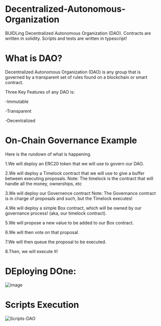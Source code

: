 # Decentralized-Autonomous-Organization
BUIDLing Decentralized Autonomous Organization (DAO). Contracts are written in solidity. Scripts and tests are written in typescript!


# What is DAO?

Decentralized Autonomous Organization (DAO) is any group that is governed by a transparent set of rules found on a blockchain or smart contract.

Three Key Features of any DAO is:

-Immutable

-Transparent

-Decentralized

# On-Chain Governance Example
Here is the rundown of what is happening.

1.We will deploy an ERC20 token that we will use to govern our DAO.

2.We will deploy a Timelock contract that we will use to give a buffer between executing proposals.
Note: The timelock is the contract that will handle all the money, ownerships, etc

3.We will deploy our Governence contract
Note: The Governance contract is in charge of proposals and such, but the Timelock executes!

4.We will deploy a simple Box contract, which will be owned by our governance process! (aka, our timelock contract).

5.We will propose a new value to be added to our Box contract.

6.We will then vote on that proposal.

7.We will then queue the proposal to be executed.

8.Then, we will execute it!

# DEploying DOne:

![image](https://user-images.githubusercontent.com/79459872/197892819-f1b17b12-e0b8-4a1d-9a10-5ca4d5fa39fd.png)

# Scripts Execution

![Scripts-DAO](https://user-images.githubusercontent.com/79459872/198010329-e9691a91-7245-4451-8e76-13837f0ddaeb.png)

